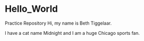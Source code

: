 # Hello_World
Practice Repository
Hi, my name is Beth Tiggelaar.

I have a cat name Midnight and I am a huge Chicago sports fan.
